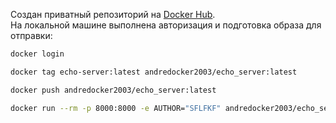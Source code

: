 Создан приватный репозиторий на [Docker Hub](https://hub.docker.com/ ).  
На локальной машине выполнена авторизация и подготовка образа для отправки:

```bash
docker login

docker tag echo-server:latest andredocker2003/echo_server:latest

docker push andredocker2003/echo_server:latest

docker run --rm -p 8000:8000 -e AUTHOR="SFLFKF" andredocker2003/echo_server:latest